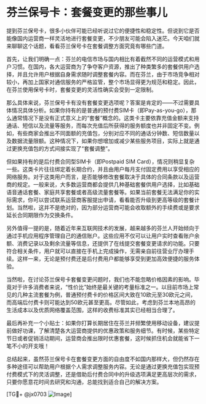 # 芬兰保号卡：套餐变更的那些事儿

提到芬兰保号卡，很多小伙伴可能已经听说过它的便捷性和稳定性。但说到它是否能像国内运营商一样灵活地进行套餐变更，不少朋友可能会陷入迷茫。今天咱们就来聊聊这个话题，看看芬兰保号卡在套餐调整方面究竟有哪些门道。

首先，让我们明确一点：芬兰的电信市场与国内相比有着截然不同的运营模式和用户习惯。在国内，各大运营商为了争夺客户资源，推出了种类繁多的套餐供用户选择，并且允许用户根据自身需求随时调整套餐内容。而在芬兰，由于市场竞争相对较小，再加上国家对通信服务的严格监管，整个市场显得更为规范和稳定。因此，在芬兰使用保号卡时，套餐变更的灵活性确实会受到一定限制。

那么具体来说，芬兰保号卡有没有套餐变更选项呢？答案是肯定的——不过需要具体情况具体分析。如果你持有的是普通的预付费SIM卡（即Pay-as-you-go），那么通常情况下是没有正式意义上的“套餐”概念的。这类卡主要依靠充值金额来支持通话、短信以及流量等服务，而每次充值后所获得的服务额度也并非固定不变。例如，有些商家会推出不同面额的充值包，分别对应不同的通话分钟数、短信数量以及数据流量限额。这种情况下，如果你想增加或减少某些服务项目，实际上就是通过更换充值包的方式间接实现了“套餐调整”。

但如果持有的是后付费合同型SIM卡（即Postpaid SIM Card），情况则稍显复杂一些。这类卡片往往绑定着长期合约，并且由用户每月支付固定费用以享受相应的网络服务。对于这类用户而言，是否能够修改套餐取决于具体的合同条款以及运营商的规定。一般来说，大多数运营商都会提供几种基础套餐供用户选择，比如基础语音通话套餐、家庭共享套餐或者高级流量套餐等。如果当前套餐无法满足你的实际需求，你可以尝试联系运营商客服提出申请，看看能否升级到更高等级的套餐计划。当然啦，这并不是绝对的，因为部分运营商可能会收取额外的手续费或是要求延长合同期限作为交换条件。

另外值得一提的是，随着近年来互联网技术的发展，越来越多的芬兰人开始倾向于通过手机应用程序管理自己的通信账户。这些应用不仅可以让用户实时查看账户余额、消费记录以及剩余流量等信息，还提供了在线提交套餐变更请求的功能。只要符合相关条件，用户就可以直接在手机上完成操作，无需亲自前往营业厅办理手续。这样一来，无论是预付费还是后付费用户都能够享受到更加高效便捷的服务体验。

当然啦，在讨论芬兰保号卡套餐变更问题时，我们也不能忽略价格因素的影响。毕竟对于许多消费者来说，“性价比”始终是最关键的考量标准之一。以目前市场上常见的几种主流套餐为例，普通预付费卡的价格区间大致在10欧元至30欧元之间，而高端后付费卡则可能达到50欧元甚至更高。尽管如此，考虑到芬兰本地高昂的生活成本以及优质网络覆盖范围，这样的收费标准其实已经相当合理了。

最后再补充一个小贴士：如果你打算长期居住在芬兰并频繁使用移动设备，建议提前做好功课，了解清楚各大运营商提供的优惠政策和服务细节。有时候，某些特定节日或者促销活动期间，运营商会推出限时优惠套餐，这时候抓住机会就能省下一笔不小的开支哦！

总结起来，虽然芬兰保号卡在套餐变更方面的自由度不如国内那样大，但仍然存在多种途径可以帮助用户根据个人需求调整服务内容。无论是通过更换充值包实现预付费模式下的灵活调整，还是借助后付费合同中的升级选项满足更高层次的需求，只要你愿意花时间去研究和沟通，总能找到适合自己的解决方案。

[TG💪+ @jx0703 ![Image](https://github.com/user-attachments/assets/dbca1d08-cadb-493c-b0ec-ad6f7a83f270)]